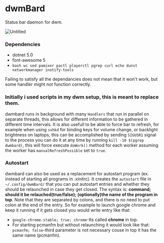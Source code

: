 # dwmBard
Status bar daemon for dwm.

![Untitled](https://user-images.githubusercontent.com/32412218/132667062-38fe37c3-84ea-4132-ad22-820b313ec3bb.png)


### Dependencies
- dotnet 5.0
- font-awesome 5
- `bash wc sed pamixer pactl playerctl pgrep curl echo dunst networkmanager inotify-tools`

Failing to satisfy all the dependancies does not mean that it won't work, but some handler might not function correctly.

### Initially i used scripts in my dwm setup, this is meant to replace them.
dwmbard runs in background with many `Handlers` that run in parallel on separate threads, this allows for different information to be gathered in different time intervals. It is also usefull to be able to force bar to refresh, for example when using `sxhkd` for binding keys for volume change, or backlight brightness on laptops, this can be accomplished by sending `SIGUSR1` signal to the process you can do it at any time by running `kill -10 $(pgrep dwmbard)`, this will force execute `doWork()` method for each worker assuming the worker has `manualRefreshPossible` set to `true`.

### Autostart
dwmbard can also be used as a replacement for autostart program (ex. instead of starting all programs in .xinitrc).
It creates the `autostart` file in `~/.config/dwmBard/` that you can put autostart entries and whether they should be relaunched in case they get closed. The syntax is: **command; should it be relauched(true/false); (optionally)the name of the program in top**. Note that they are separated by colons, and there is no need to put colon at the end of the entry. So for example to launch google chrome and keep it running if it gets closed you would write entry like that:
- `google-chrome-stable; true; chrome`-Its called **chrome** in top.
- For starting pcmanfm but without relaunching it would look like that: `pcmanfm; false`-third parameter is not necessary couse in top it has the same name (pcmanfm).
